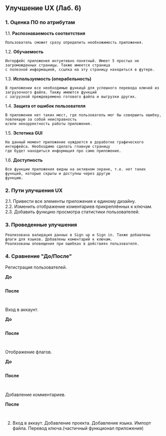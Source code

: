## Улучшение UX (Лаб. 6)

### 1. Оценка ПО по атрибутам

1.1. **Распознаваемость соответствия**

    Пользователь сможет сразу определить необхожимость приложения.
      
1.2. **Обучаемость**

    Интерфейс приложения интуитивно понятный. Имеет 5 простых не загроможденных страницы. Также имеется страница 
    с полезной информацией, ссылка на эту страницу находиться в футере.

1.3. **Используемость (операбельность)**

    В приложении все необходимые функицй для успешного перевода ключей из загрузочного файла. Такжу имеются функций 
    с загрузкой преждевремено готового файла и выгрузки других.

1.4. **Защита от ошибок пользователя**

    В приложении нет таких мест, где пользователь мог бы совершить ошибку, повлекшую за собой неисправность
    и/или некорректность работы приложения.

1.5. **Эстетика GUI**

    На данный момент приложение нуждается в доработке графического интерфейса. Необходимо сделать главную страницу 
    где будет находиться информация про само приложение.

1.6. **Доступность**

    Все функции приложения видны на активном экране, т.е. нет таких функций, которые скрыты и доступны через другую
    функцию. 

### 2. Пути улучшения UX

2.1. Привести все элементы приложения к единому дизайну.    
2.2. Изменить отображение коментариев прикреплённых к ключам.  
2.3. Добавить функцию просмотра статистики пользователей.

### 3. Проведенные улучшения
    Реализована валидация данных в Sign up и Sign in. Также добавлены флаги для языков. Добавлены коментарий к ключам.
    Реализованы оповещения при ошибках в действиях пользователя.
    
### 4. Сравнение "До/После"

  Регистрация пользователей.

**До**

 ![]()
 
  
**После**

 ![]()
 
 ##
 
 Вход в аккаунт.
 
 **До**
 
  ![]()
  
   
 **После**
 
  ![]()
  
  ##
 
 Отображение флагов.
  
  **До**
  
   ![]()
   
    
  **После**
  
   ![]()
   
   ##
  Добавление комментариев.
      
     
   **После**
   
   ![]()
    
   ##
 
 
  2. Вход в аккаут. Добавление проекта. Добавление языка. Импорт файла. Перевод ключа.(частичный функционал приложения)
  
 ![]()
